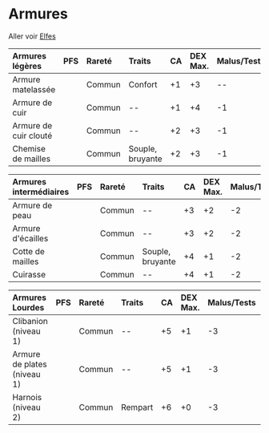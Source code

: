 # Armures



Aller voir [Elfes](#ascendances/elfe)


| Armures légères       | PFS | Rareté | Traits           | CA  | DEX Max. | Malus/Tests | Malus/Vitesse | Force | Solidité | PV  | SR  | Groupe | Encombrement | Prix |
| :-------------------- | :-- | :----- | :--------------- | :-- | :------- | :---------- | :------------ | :---- | :------- | :-- | :-- | :----- | :----------- | :--- |
| Armure matelassée     |     | Commun | Confort          | +1  | +3       | --          | --            | 10    | 1        | 4   | 2   | Tissu  | L            | 2pa  |
| Armure de cuir        |     | Commun | --               | +1  | +4       | -1          | --            | 10    | 4        | 16  | 8   | Cuir   | 1            | 2po  |
| Armure de cuir clouté |     | Commun | --               | +2  | +3       | -1          | --            | 12    | 4        | 16  | 8   | Cuir   | 1            | 3po  |
| Chemise de mailles    |     | Commun | Souple, bruyante | +2  | +3       | -1          | --            | 12    | 9        | 36  | 18  | Chaîne | 1            | 5po  |

| Armures intermédiaires      | PFS | Rareté | Traits           | CA  | DEX Max. | Malus/Tests | Malus/Vitesse | Force | Solidité | PV  | SR  | Groupe    | Encombrement | Prix |
| :-------------------------- | :-- | :----- | :--------------- | :-- | :------- | :---------- | :------------ | :---- | :------- | :-- | :-- | :-------- | :----------- | :--- |
| Armure de peau              |     | Commun | --               | +3  | +2       | -2          | -1,5m / 5ft   | 14    | 4        | 16  | 8   | Cuir      | 2            | 2po  |
| Armure d'écailles           |     | Commun | --               | +3  | +2       | -2          | -1,5m / 5ft   | 14    | 9        | 36  | 18  | Composite | 2            | 4po  |
| Cotte de mailles            |     | Commun | Souple, bruyante | +4  | +1       | -2          | -1,5m / 5ft   | 16    | 9        | 36  | 18  | Chaîne    | 2            | 6po  |
| Cuirasse                    |     | Commun | --               | +4  | +1       | -2          | -1,5m / 5ft   | 16    | 9        | 36  | 18  | Plate     | 2            | 8po  |

| Armures Lourdes             | PFS | Rareté | Traits  | CA  | DEX Max. | Malus/Tests | Malus/Vitesse | Force | Solidité | PV  | SR  | Groupe    | Encombrement | Prix |
| :-------------------------- | :-- | :----- | :------ | :-- | :------- | :---------- | :------------ | :---- | :------- | :-- | :-- | :-------- | :----------- | :--- |
| Clibanion (niveau 1)        |     | Commun | --      | +5  | +1       | -3          | -3m / 10ft    | 16    | 9        | 36  | 18  | Composite | 3            | 13po |
| Armure de plates (niveau 1) |     | Commun | --      | +5  | +1       | -3          | -3m / 10ft    | 16    | 9        | 36  | 18  | Plate     | 3            | 18po |
| Harnois (niveau 2)          |     | Commun | Rempart | +6  | +0       | -3          | -3m / 10ft    | 18    | 9        | 36  | 18  | Plate     | 4            | 30po |

